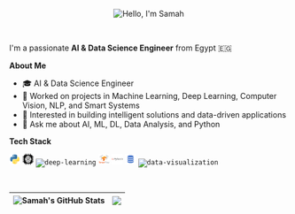 <p align="center">
  <img width="80%" alt="Hello, I'm Samah" src="https://i.pinimg.com/1200x/44/63/61/446361d44f68d767d18de51eabb85cd2.jpg" />
</p>

<br />

I'm a passionate **AI & Data Science Engineer** from Egypt 🇪🇬

**About Me**

- 🎓 AI & Data Science Engineer  
- 🤖 Worked on projects in Machine Learning, Deep Learning, Computer Vision, NLP, and Smart Systems  
- 🧠 Interested in building intelligent solutions and data-driven applications  
- 💬 Ask me about AI, ML, DL, Data Analysis, and Python

**Tech Stack**

<code><img height="20" alt="python" src="https://raw.githubusercontent.com/github/explore/master/topics/python/python.png"></code>
<code><img height="20" alt="machine-learning" src="https://raw.githubusercontent.com/github/explore/master/topics/machine-learning/machine-learning.png"></code>
<code><img height="20" alt="deep-learning" src="https://raw.githubusercontent.com/github/explore/master/topics/deep-learning/deep-learning.png"></code>
<code><img height="20" alt="tensorflow" src="https://raw.githubusercontent.com/github/explore/master/topics/tensorflow/tensorflow.png"></code>
<code><img height="20" alt="pytorch" src="https://raw.githubusercontent.com/github/explore/master/topics/pytorch/pytorch.png"></code>
<code><img height="20" alt="sql" src="https://raw.githubusercontent.com/github/explore/master/topics/sql/sql.png"></code>
<code><img height="20" alt="data-visualization" src="https://raw.githubusercontent.com/github/explore/master/topics/data-visualization/data-visualization.png"></code>

<br />

| <img align="center" src="https://github-readme-stats.vercel.app/api?username=samahelmenady&show_icons=true&include_all_commits=true&theme=buefy&hide_border=true" alt="Samah's GitHub Stats" /> | <img align="center" src="https://github-readme-stats.vercel.app/api/top-langs/?username=samahelmenady&layout=compact&theme=buefy&hide_border=true" /> |
| ------------- | ------------- |

